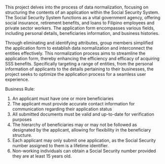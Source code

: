 This project delves into the process of data normalization, focusing on structuring the contents of an application within the Social Security System. The Social Security System functions as a vital government agency, offering social insurance, retirement benefits, and loans to Filipino employees and private sector workers. The application form encompasses various fields, including personal details, beneficiaries information, and business histories.

Through eliminating and identifying attributes, group members simplified the application form to establish data normalization and interconnect the entities effectively. This normalization process aims to streamline the application form, thereby enhancing the efficiency and efficacy of acquiring SSS benefits. Specifically targeting a range of entities, from the personal information of applicants to the details pertaining to their businesses, the project seeks to optimize the application process for a seamless user experience.

Business Rule:
1. An applicant must have one or more beneficiaries
2. The applicant must provide accurate contact information for communication regarding their application status
3. All submitted documents must be valid and up-to-date for verification purposes
4. The hierarchy of beneficiaries may or may not be followed as designated by the applicant, allowing for flexibility in the beneficiary structure.
5. Each applicant may only submit one application, as the Social Security number assigned to them is a lifetime identifier.
6. Non-working individuals can obtain a Social Security number provided they are at least 15 years old.
